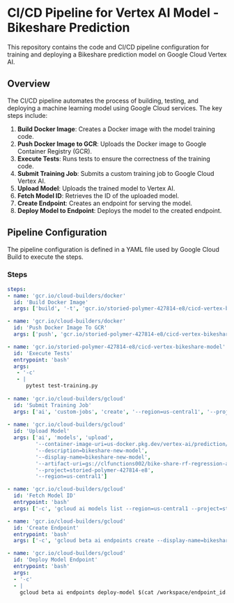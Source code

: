 # CI/CD Pipeline for Vertex AI Model - Bikeshare Prediction

This repository contains the code and CI/CD pipeline configuration for training and deploying a Bikeshare prediction model on Google Cloud Vertex AI.

## Overview

The CI/CD pipeline automates the process of building, testing, and deploying a machine learning model using Google Cloud services. The key steps include:

1. **Build Docker Image**: Creates a Docker image with the model training code.
2. **Push Docker Image to GCR**: Uploads the Docker image to Google Container Registry (GCR).
3. **Execute Tests**: Runs tests to ensure the correctness of the training code.
4. **Submit Training Job**: Submits a custom training job to Google Cloud Vertex AI.
5. **Upload Model**: Uploads the trained model to Vertex AI.
6. **Fetch Model ID**: Retrieves the ID of the uploaded model.
7. **Create Endpoint**: Creates an endpoint for serving the model.
8. **Deploy Model to Endpoint**: Deploys the model to the created endpoint.

## Pipeline Configuration

The pipeline configuration is defined in a YAML file used by Google Cloud Build to execute the steps.

### Steps

```yaml
steps:
- name: 'gcr.io/cloud-builders/docker'
  id: 'Build Docker Image'
  args: ['build', '-t', 'gcr.io/storied-polymer-427814-e8/cicd-vertex-bikeshare-model', '.']

- name: 'gcr.io/cloud-builders/docker'
  id: 'Push Docker Image To GCR'
  args: ['push', 'gcr.io/storied-polymer-427814-e8/cicd-vertex-bikeshare-model']

- name: 'gcr.io/storied-polymer-427814-e8/cicd-vertex-bikeshare-model'
  id: 'Execute Tests'
  entrypoint: 'bash'
  args:
   - '-c'
   - |
      pytest test-training.py
      
- name: 'gcr.io/cloud-builders/gcloud'
  id: 'Submit Training Job'
  args: ['ai', 'custom-jobs', 'create', '--region=us-central1', '--project=storied-polymer-427814-e8', '--worker-pool-spec=replica-count=1,machine-type=n1-standard-4,container-image-uri=gcr.io/storied-polymer-427814-e8/cicd-vertex-bikeshare-model', '--display-name=bike-sharing-model-training']
  
- name: 'gcr.io/cloud-builders/gcloud'
  id: 'Upload Model'
  args: ['ai', 'models', 'upload',
         '--container-image-uri=us-docker.pkg.dev/vertex-ai/prediction/sklearn-cpu.1-0:latest',
         '--description=bikeshare-new-model',
         '--display-name=bikeshare-new-model',
         '--artifact-uri=gs://clfunctions002/bike-share-rf-regression-artifact/',
         '--project=storied-polymer-427814-e8',
         '--region=us-central1']

- name: 'gcr.io/cloud-builders/gcloud'
  id: 'Fetch Model ID'
  entrypoint: 'bash'
  args: ['-c', 'gcloud ai models list --region=us-central1 --project=storied-polymer-427814-e8 --format="get(MODEL_ID)" --sort-by="createTime" --limit=1 > /workspace/model_id.txt']

- name: 'gcr.io/cloud-builders/gcloud'
  id: 'Create Endpoint'
  entrypoint: 'bash'
  args: ['-c', 'gcloud beta ai endpoints create --display-name=bikeshare-model-endpoint-1 --format="get(name)" --region=us-central1 --project=storied-polymer-427814-e8 > /workspace/endpoint_id.txt']

- name: 'gcr.io/cloud-builders/gcloud'
  id: 'Deploy Model Endpoint'
  entrypoint: 'bash'
  args: 
  - '-c'
  - |
    gcloud beta ai endpoints deploy-model $(cat /workspace/endpoint_id.txt) --region=us-central1 --model=$(cat /workspace/model_id.txt) --display-name=bikeshare-model-endpoint --traffic-split=0=100 --machine-type=n1-standard-4
